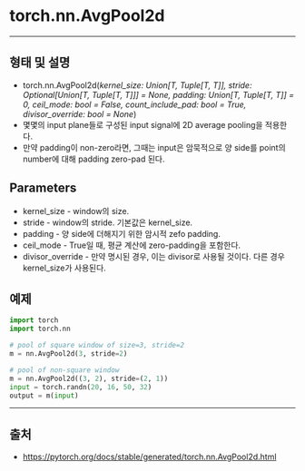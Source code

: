 # torch.nn.AvgPool2d #
----------
## 형태 및 설명 ##
* torch.nn.AvgPool2d(*kernel_size: Union[T, Tuple[T, T]], stride: Optional[Union[T, Tuple[T, T]]] = None, padding: Union[T, Tuple[T, T]] = 0, ceil_mode: bool = False, count_include_pad: bool = True, divisor_override: bool = None*)
* 몇몇의 input plane들로 구성된 input signal에 2D average pooling을 적용한다.
* 만약 padding이 non-zero라면, 그때는 input은 암묵적으로 양 side를 point의 number에 대해 padding zero-pad 된다. 
>
## Parameters ##
* kernel_size - window의 size.
* stride - window의 stride. 기본값은 kernel_size.
* padding - 양 side에 더해지기 위한 암시적 zefo padding.
* ceil_mode - True일 때, 평균 계산에 zero-padding을 포함한다.
* divisor_override - 만약 명시된 경우, 이는 divisor로 사용될 것이다. 다른 경우 kernel_size가 사용된다.
>
## 예제 ## 
```python
import torch
import torch.nn

# pool of square window of size=3, stride=2
m = nn.AvgPool2d(3, stride=2)

# pool of non-square window
m = nn.AvgPool2d((3, 2), stride=(2, 1))
input = torch.randn(20, 16, 50, 32)
output = m(input)
```
--------
## 출처 ##
* <https://pytorch.org/docs/stable/generated/torch.nn.AvgPool2d.html>